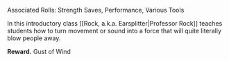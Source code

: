 Associated Rolls: Strength Saves, Performance, Various Tools

In this introductory class [[Rock, a.k.a. Earsplitter|Professor Rock]] teaches students how to turn movement or sound into a force that will quite literally blow people away.

**Reward.** Gust of Wind